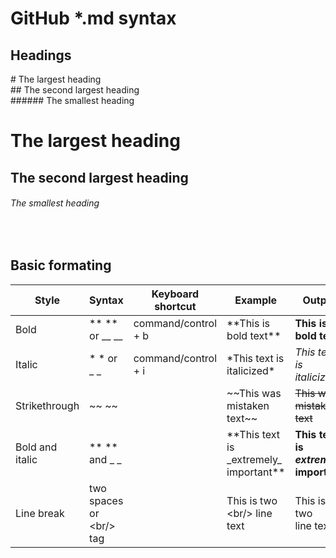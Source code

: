# GitHub *.md syntax  
 
## Headings
\# The largest heading <br/>
\#\# The second largest heading <br/>
\#\#\#\#\#\# The smallest heading <br/>

# The largest heading
## The second largest heading
###### The smallest heading
<br/>

## Basic formating  

Style           |	Syntax         | Keyboard shortcut   | Example                                      | Output
--------------- |--------------- | ------------------- | -------------------------------------------- | -------
Bold            | ** ** or __ __ | command/control + b | \*\*This is bold text\*\*                    | **This is bold text** 
Italic          | * * or _ _     | command/control + i | \*This text is italicized\*                  | *This text is italicized*
Strikethrough   | ~~ ~~          |                     | \~\~This was mistaken text\~\~               | ~~This was mistaken text~~ 
Bold and italic | ** ** and _ _  |                     | \*\*This text is \_extremely\_ important\*\* | **This text is _extremely_ important**
Line break      | two spaces or \<br\/\> tag |                     | This is two \<br\/\> line text     | This is two <br/> line text
